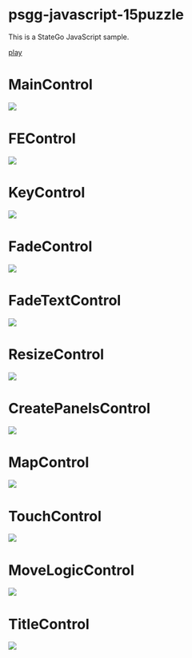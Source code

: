 # psgg-javascript-15puzzle
This is a StateGo JavaScript sample.

[play](https://statego.programanic.com/sample/15puzzle/threejs-try.html)


# MainControl
![](./wiki/MainControl.png)

# FEControl
![](./wiki/FEControl.png)

# KeyControl
![](./wiki/KeyControl.png)

# FadeControl
![](./wiki/FadeControl.png)

# FadeTextControl
![](./wiki/FadeTextControl.png)

# ResizeControl
![](./wiki/ResizeControl.png)

# CreatePanelsControl
![](./wiki/CreatePanelsControl.png)

# MapControl
![](./wiki/MapControl.png)

# TouchControl
![](./wiki/TouchControl.png)

# MoveLogicControl
![](./wiki/MoveLogicControl.png)

# TitleControl
![](./wiki/TitleControl.png)






